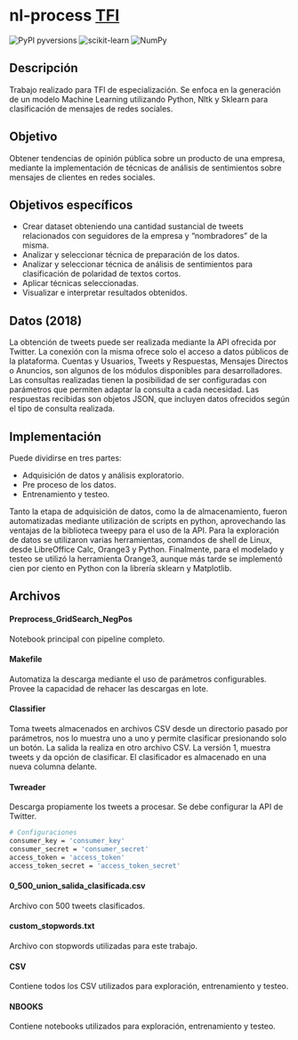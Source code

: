 # nl-process   [TFI](http://ri.itba.edu.ar/handle/123456789/1836)

![PyPI pyversions](https://img.shields.io/badge/python-3+-green.svg?style=flat)
![scikit-learn](https://img.shields.io/badge/scikit--learn-blue)
![NumPy](https://img.shields.io/badge/nltk-blue)

## Descripción
Trabajo realizado para TFI de especialización. Se enfoca en la generación de un modelo Machine Learning utilizando Python, Nltk y Sklearn para clasificación de  mensajes de redes sociales.

## Objetivo
Obtener tendencias de opinión pública sobre un producto de una empresa, mediante la implementación de técnicas de análisis de sentimientos sobre mensajes de clientes en redes sociales.

## Objetivos específicos
- Crear dataset obteniendo una cantidad sustancial de tweets relacionados con seguidores de la empresa y “nombradores” de la misma.
- Analizar y seleccionar técnica de preparación de los datos.
- Analizar y seleccionar técnica de análisis de sentimientos para clasificación de polaridad de textos cortos.
- Aplicar técnicas seleccionadas.
- Visualizar e interpretar resultados obtenidos.

## Datos (2018)
La obtención de tweets puede ser realizada mediante la API ofrecida por Twitter. La conexión con la misma ofrece solo el acceso a datos públicos de la plataforma. Cuentas y Usuarios, Tweets y Respuestas, Mensajes Directos o Anuncios, son algunos de los módulos disponibles para desarrolladores. Las consultas realizadas tienen la posibilidad de ser configuradas con parámetros que permiten adaptar la consulta a cada necesidad. Las respuestas recibidas son objetos JSON, que incluyen datos ofrecidos según el tipo de consulta realizada.

## Implementación

Puede dividirse en tres partes: 
- Adquisición de datos y análisis exploratorio.
- Pre proceso de los datos.
- Entrenamiento y testeo.

Tanto la etapa de adquisición de datos, como la de almacenamiento, fueron automatizadas mediante utilización de scripts en python, aprovechando las ventajas de la biblioteca tweepy para el uso de la API.
Para la exploración de datos se utilizaron varias herramientas, comandos de shell de Linux, desde LibreOffice Calc, Orange3 y Python.
Finalmente, para el modelado y testeo se utilizó la herramienta Orange3, aunque más tarde se implementó cien por ciento en Python con la librería sklearn y Matplotlib.

## Archivos

#### Preprocess_GridSearch_NegPos
Notebook principal con pipeline completo.

#### Makefile
Automatiza la descarga mediante el uso de parámetros configurables. Provee la capacidad de rehacer las descargas en lote.

#### Classifier
Toma tweets almacenados en archivos CSV desde un directorio pasado por parámetros, nos lo muestra uno a uno y permite clasificar presionando solo un botón. La salida la realiza en otro archivo CSV. 
La versión 1, muestra tweets y da opción de clasificar. El clasificador es almacenado en una nueva columna delante.

#### Twreader
Descarga propiamente los tweets a procesar. Se debe configurar la API de Twitter.
```bash
# Configuraciones
consumer_key = 'consumer_key'
consumer_secret = 'consumer_secret'
access_token = 'access_token'
access_token_secret = 'access_token_secret'
```

#### 0_500_union_salida_clasificada.csv
Archivo con 500 tweets clasificados.
#### custom_stopwords.txt
Archivo con stopwords utilizadas para este trabajo.
#### CSV
Contiene todos los CSV utilizados para exploración, entrenamiento y testeo.
#### NBOOKS
Contiene notebooks utilizados para exploración, entrenamiento y testeo.